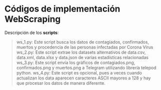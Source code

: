 # Códigos de implementación WebScraping

Descripción de los **scripts**:

>ws_1.py: Este script busca los datos de contagiados, confirmados, muertos y procedencia de las personas infectadas por Corona Virus
>ws_2.py: Este script extrae los datasets alternativos de data.csv, data.xml, data.xlsx y data.json de varias estadísticas relacionadas
>ws_3.py: Este script envía los gráficos de contagiados.png, confirmados.png y muertos.png a Telegram utilizando librería telepod python.
>ws_4.py: Este script es opcional, pues a veces cuando actualizan los data aparecen caracteres ASCII mayores a 128 y hay que procesar los datos de manera diferente.

